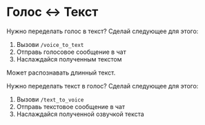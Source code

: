 # Голос ↔ Текст

Нужно переделать голос в текст? Сделай следующее для этого:

1. Вызови `/voice_to_text`
2. Отправь голосовое сообщение в чат
3. Наслаждайся полученным текстом

Может распознавать длинный текст.



Нужно переделать текст в голос? Сделай следующее для этого:

1. Вызови `/text_to_voice`
2. Отправь текстовое сообщение в чат
3. Наслаждайся полученной озвучкой текста
